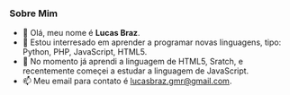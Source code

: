 ###    Sobre Mim

- 👋 Olá, meu nome é **Lucas Braz**.
- 👀 Estou interresado em aprender a programar novas linguagens, tipo: Python, PHP, JavaScript, HTML5. 
- 🌱 No momento já aprendi a linguagem de HTML5, Sratch, e recentemente começei a estudar a linguagem de JavaScript.
- 📫 Meu email para contato é lucasbraz.gmr@gmail.com.

